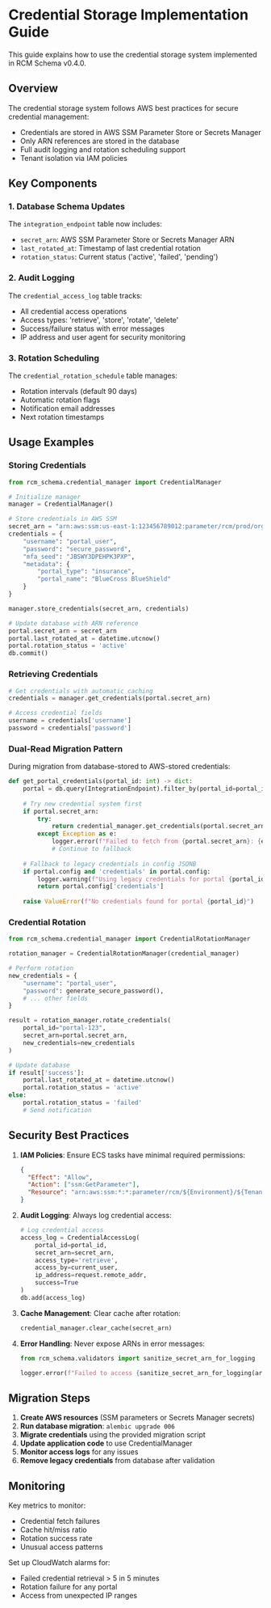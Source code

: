 # Credential Storage Implementation Guide

This guide explains how to use the credential storage system implemented in RCM Schema v0.4.0.

## Overview

The credential storage system follows AWS best practices for secure credential management:
- Credentials are stored in AWS SSM Parameter Store or Secrets Manager
- Only ARN references are stored in the database
- Full audit logging and rotation scheduling support
- Tenant isolation via IAM policies

## Key Components

### 1. Database Schema Updates

The `integration_endpoint` table now includes:
- `secret_arn`: AWS SSM Parameter Store or Secrets Manager ARN
- `last_rotated_at`: Timestamp of last credential rotation
- `rotation_status`: Current status ('active', 'failed', 'pending')

### 2. Audit Logging

The `credential_access_log` table tracks:
- All credential access operations
- Access types: 'retrieve', 'store', 'rotate', 'delete'
- Success/failure status with error messages
- IP address and user agent for security monitoring

### 3. Rotation Scheduling

The `credential_rotation_schedule` table manages:
- Rotation intervals (default 90 days)
- Automatic rotation flags
- Notification email addresses
- Next rotation timestamps

## Usage Examples

### Storing Credentials

```python
from rcm_schema.credential_manager import CredentialManager

# Initialize manager
manager = CredentialManager()

# Store credentials in AWS SSM
secret_arn = "arn:aws:ssm:us-east-1:123456789012:parameter/rcm/prod/org-123/portal-456"
credentials = {
    "username": "portal_user",
    "password": "secure_password",
    "mfa_seed": "JBSWY3DPEHPK3PXP",
    "metadata": {
        "portal_type": "insurance",
        "portal_name": "BlueCross BlueShield"
    }
}

manager.store_credentials(secret_arn, credentials)

# Update database with ARN reference
portal.secret_arn = secret_arn
portal.last_rotated_at = datetime.utcnow()
portal.rotation_status = 'active'
db.commit()
```

### Retrieving Credentials

```python
# Get credentials with automatic caching
credentials = manager.get_credentials(portal.secret_arn)

# Access credential fields
username = credentials['username']
password = credentials['password']
```

### Dual-Read Migration Pattern

During migration from database-stored to AWS-stored credentials:

```python
def get_portal_credentials(portal_id: int) -> dict:
    portal = db.query(IntegrationEndpoint).filter_by(portal_id=portal_id).first()
    
    # Try new credential system first
    if portal.secret_arn:
        try:
            return credential_manager.get_credentials(portal.secret_arn)
        except Exception as e:
            logger.error(f"Failed to fetch from {portal.secret_arn}: {e}")
            # Continue to fallback
    
    # Fallback to legacy credentials in config JSONB
    if portal.config and 'credentials' in portal.config:
        logger.warning(f"Using legacy credentials for portal {portal_id}")
        return portal.config['credentials']
    
    raise ValueError(f"No credentials found for portal {portal_id}")
```

### Credential Rotation

```python
from rcm_schema.credential_manager import CredentialRotationManager

rotation_manager = CredentialRotationManager(credential_manager)

# Perform rotation
new_credentials = {
    "username": "portal_user",
    "password": generate_secure_password(),
    # ... other fields
}

result = rotation_manager.rotate_credentials(
    portal_id="portal-123",
    secret_arn=portal.secret_arn,
    new_credentials=new_credentials
)

# Update database
if result['success']:
    portal.last_rotated_at = datetime.utcnow()
    portal.rotation_status = 'active'
else:
    portal.rotation_status = 'failed'
    # Send notification
```

## Security Best Practices

1. **IAM Policies**: Ensure ECS tasks have minimal required permissions:
   ```json
   {
     "Effect": "Allow",
     "Action": ["ssm:GetParameter"],
     "Resource": "arn:aws:ssm:*:*:parameter/rcm/${Environment}/${TenantId}/*"
   }
   ```

2. **Audit Logging**: Always log credential access:
   ```python
   # Log credential access
   access_log = CredentialAccessLog(
       portal_id=portal_id,
       secret_arn=secret_arn,
       access_type='retrieve',
       access_by=current_user,
       ip_address=request.remote_addr,
       success=True
   )
   db.add(access_log)
   ```

3. **Cache Management**: Clear cache after rotation:
   ```python
   credential_manager.clear_cache(secret_arn)
   ```

4. **Error Handling**: Never expose ARNs in error messages:
   ```python
   from rcm_schema.validators import sanitize_secret_arn_for_logging
   
   logger.error(f"Failed to access {sanitize_secret_arn_for_logging(arn)}")
   ```

## Migration Steps

1. **Create AWS resources** (SSM parameters or Secrets Manager secrets)
2. **Run database migration**: `alembic upgrade 006`
3. **Migrate credentials** using the provided migration script
4. **Update application code** to use CredentialManager
5. **Monitor access logs** for any issues
6. **Remove legacy credentials** from database after validation

## Monitoring

Key metrics to monitor:
- Credential fetch failures
- Cache hit/miss ratio
- Rotation success rate
- Unusual access patterns

Set up CloudWatch alarms for:
- Failed credential retrieval > 5 in 5 minutes
- Rotation failure for any portal
- Access from unexpected IP ranges